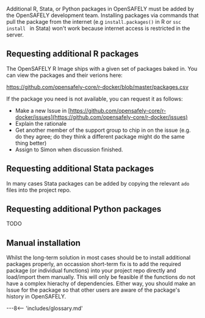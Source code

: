 Additional R, Stata, or Python packages in OpenSAFELY must be added by the OpenSAFELY development team.
Installing packages via commands that pull the package from the internet (e.g `install.packages()` in R or `ssc install ` in Stata) won't work because internet access is restricted in the server.

## Requesting additional R packages

The OpenSAFELY R Image ships with a given set of packages baked in. You can view the packages and their verions here:

https://github.com/opensafely-core/r-docker/blob/master/packages.csv

If the package you need is not available, you can request it as follows:

* Make a new Issue in [https://github.com/opensafely-core/r-docker/issues](https://github.com/opensafely-core/r-docker/issues)
* Explain the rationale
* Get another member of the support group to chip in on the issue (e.g. do they agree; do they think a different package might do the same thing better)
* Assign to Simon when discussion finished.


## Requesting additional Stata packages
In many cases Stata packages can be added by copying the relevant `ado` files into the project repo. 

## Requesting additional Python packages
TODO

## Manual installation

Whilst the long-term solution in most cases should be to install additional packages properly, an occassion short-term fix is to add the required package (or individual functions) into your project repo directly and load/import them manually.
This will only be feasible if the functions do not have a complex hierachy of dependencies. 
Either way, you should make an Issue for the package so that other users are aware of the package's history in OpenSAFELY.



---8<-- 'includes/glossary.md'
